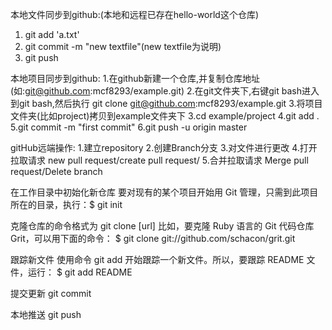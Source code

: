 本地文件同步到github:(本地和远程已存在hello-world这个仓库)
1. git add 'a.txt'
2. git commit -m "new textfile"(new textfile为说明)
3. git push

本地项目同步到github:
1.在github新建一个仓库,并复制仓库地址(如:git@github.com:mcf8293/example.git)
2.在git文件夹下,右键git bash进入到git bash,然后执行
   git clone git@github.com:mcf8293/example.git
3.将项目文件夹(比如project)拷贝到example文件夹下
3.cd example/project
4.git add .
5.git commit -m "first commit"
6.git push -u origin master

gitHub远端操作:
1.建立repository
2.创建Branch分支
3.对文件进行更改
4.打开拉取请求
  new pull request/create pull request/
5.合并拉取请求
 Merge pull request/Delete branch

在工作目录中初始化新仓库
要对现有的某个项目开始用 Git 管理，只需到此项目所在的目录，执行：$ git init

克隆仓库的命令格式为 git clone [url]
比如，要克隆 Ruby 语言的 Git 代码仓库 Grit，可以用下面的命令：
$ git clone git://github.com/schacon/grit.git

跟踪新文件
使用命令 git add 开始跟踪一个新文件。所以，要跟踪 README 文件，运行：
$ git add README

提交更新
git commit

本地推送
git push


